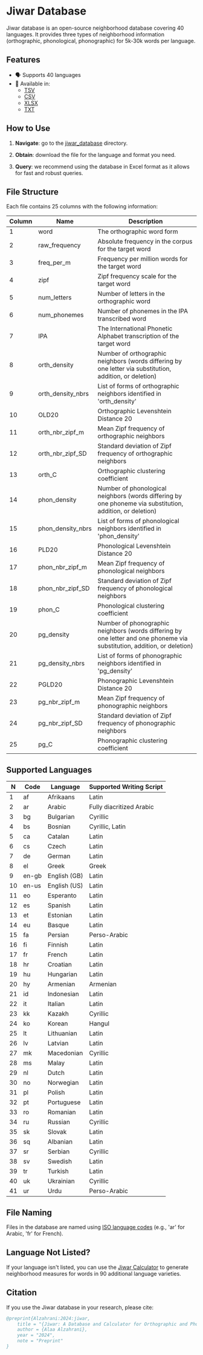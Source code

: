 # Jiwar Database

Jiwar database is an open-source neighborhood database covering 40 languages. It provides three types of neighborhood information (orthographic, phonological, phonographic) for 5k-30k words per language.

## Features

- 🗣️ Supports 40 languages
- 📁 Available in:
  - [TSV](https://github.com/AlaaAlzahrani/Jiwar_database/tree/master/jiwar_database/tsv)
  - [CSV](https://github.com/AlaaAlzahrani/Jiwar_database/tree/master/jiwar_database/csv)
  - [XLSX](https://github.com/AlaaAlzahrani/Jiwar_database/tree/master/jiwar_database/xlsx)
  - [TXT](https://github.com/AlaaAlzahrani/Jiwar_database/tree/master/jiwar_database/txt)

## How to Use

1. **Navigate**: go to the [jiwar_database](https://github.com/AlaaAlzahrani/Jiwar_database/tree/master/jiwar_database) directory.

2. **Obtain**: download the file for the language and format you need.

3. **Query**: we recommend using the database in Excel format as it allows for fast and robust queries.

## File Structure

Each file contains 25 columns with the following information:

| Column | Name | Description |
|--------|------|-------------|
| 1 | word | The orthographic word form |
| 2 | raw_frequency | Absolute frequency in the corpus for the target word |
| 3 | freq_per_m | Frequency per million words for the target word |
| 4 | zipf | Zipf frequency scale for the target word |
| 5 | num_letters | Number of letters in the orthographic word |
| 6 | num_phonemes | Number of phonemes in the IPA transcribed word |
| 7 | IPA | The International Phonetic Alphabet transcription of the target word|
| 8 | orth_density | Number of orthographic neighbors (words differing by one letter via substitution, addition, or deletion) |
| 9 | orth_density_nbrs | List of forms of orthographic neighbors identified in 'orth_density' |
| 10 | OLD20 | Orthographic Levenshtein Distance 20 |
| 11 | orth_nbr_zipf_m | Mean Zipf frequency of orthographic neighbors |
| 12 | orth_nbr_zipf_SD | Standard deviation of Zipf frequency of orthographic neighbors |
| 13 | orth_C | Orthographic clustering coefficient |
| 14 | phon_density | Number of phonological neighbors (words differing by one phoneme via substitution, addition, or deletion) |
| 15 | phon_density_nbrs | List of forms of phonological neighbors identified in 'phon_density' |
| 16 | PLD20 | Phonological Levenshtein Distance 20 |
| 17 | phon_nbr_zipf_m | Mean Zipf frequency of phonological neighbors |
| 18 | phon_nbr_zipf_SD | Standard deviation of Zipf frequency of phonological neighbors |
| 19 | phon_C | Phonological clustering coefficient |
| 20 | pg_density | Number of phonographic neighbors (words differing by one letter and one phoneme via substitution, addition, or deletion) |
| 21 | pg_density_nbrs | List of forms of phonographic neighbors identified in 'pg_density' |
| 22 | PGLD20 | Phonographic Levenshtein Distance 20 |
| 23 | pg_nbr_zipf_m | Mean Zipf frequency of phonographic neighbors |
| 24 | pg_nbr_zipf_SD | Standard deviation of Zipf frequency of phonographic neighbors |
| 25 | pg_C | Phonographic clustering coefficient |

## Supported Languages

| N   | Code  | Language        | Supported Writing Script |
|-----|-------|-----------------|--------------------------|
| 1   | af    | Afrikaans       | Latin                    |
| 2   | ar    | Arabic          | Fully diacritized Arabic |
| 3   | bg    | Bulgarian       | Cyrillic                 |
| 4   | bs    | Bosnian         | Cyrillic, Latin          |
| 5   | ca    | Catalan         | Latin                    |
| 6   | cs    | Czech           | Latin                    |
| 7   | de    | German          | Latin                    |
| 8   | el    | Greek           | Greek                    |
| 9   | en-gb | English (GB)    | Latin                    |
| 10  | en-us | English (US)    | Latin                    |
| 11  | eo    | Esperanto       | Latin                    |
| 12  | es    | Spanish         | Latin                    |
| 13  | et    | Estonian        | Latin                    |
| 14  | eu    | Basque          | Latin                    |
| 15  | fa    | Persian         | Perso-Arabic             |
| 16  | fi    | Finnish         | Latin                    |
| 17  | fr    | French          | Latin                    |
| 18  | hr    | Croatian        | Latin                    |
| 19  | hu    | Hungarian       | Latin                    |
| 20  | hy    | Armenian        | Armenian                 |
| 21  | id    | Indonesian      | Latin                    |
| 22  | it    | Italian         | Latin                    |
| 23  | kk    | Kazakh          | Cyrillic                 |
| 24  | ko    | Korean          | Hangul                   |
| 25  | lt    | Lithuanian      | Latin                    |
| 26  | lv    | Latvian         | Latin                    |
| 27  | mk    | Macedonian      | Cyrillic                 |
| 28  | ms    | Malay           | Latin                    |
| 29  | nl    | Dutch           | Latin                    |
| 30  | no    | Norwegian       | Latin                    |
| 31  | pl    | Polish          | Latin                    |
| 32  | pt    | Portuguese      | Latin                    |
| 33  | ro    | Romanian        | Latin                    |
| 34  | ru    | Russian         | Cyrillic                 |
| 35  | sk    | Slovak          | Latin                    |
| 36  | sq    | Albanian        | Latin                    |
| 37  | sr    | Serbian         | Cyrillic                 |
| 38  | sv    | Swedish         | Latin                    |
| 39  | tr    | Turkish         | Latin                    |
| 40  | uk    | Ukrainian       | Cyrillic                 |
| 41  | ur    | Urdu            | Perso-Arabic             |

## File Naming

Files in the database are named using [ISO language codes](https://en.wikipedia.org/wiki/List_of_ISO_639_language_codes) (e.g., 'ar' for Arabic, 'fr' for French).

## Language Not Listed?

If your language isn't listed, you can use the [Jiwar Calculator](https://github.com/AlaaAlzahrani/Jiwar) to generate neighborhood measures for words in 90 additional language varieties.


## Citation

If you use the Jiwar database in your research, please cite:

```bibtex
@preprint{Alzahrani:2024:jiwar,
    title = "{Jiwar: A Database and Calculator for Orthographic and Phonological Neighborhood Measures for 40 Languages}",
    author = {Alaa Alzahrani},
    year = "2024",
    note = "Preprint"
}
```
